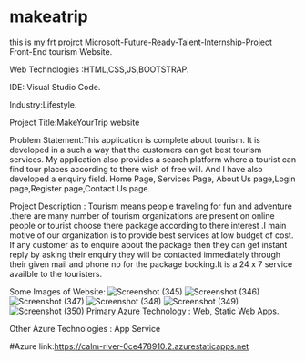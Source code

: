 # makeatrip
this is my frt projrct
Microsoft-Future-Ready-Talent-Internship-Project Front-End tourism Website.

Web Technologies :HTML,CSS,JS,BOOTSTRAP.

IDE: Visual Studio Code.

Industry:Lifestyle.

Project Title:MakeYourTrip website

Problem Statement:This application is complete about tourism. It is developed in a such a way that the customers can get best tourism services. My application also provides a search platform where a tourist can find tour places according to there wish of free will. And I have also developed a enquiry field. Home Page, Services Page, About Us page,Login page,Register page,Contact Us page.

Project Description : Tourism means people traveling for fun and adventure .there are many number of tourism organizations are present on online people or tourist choose there package according to there interest .I main motive of our organization is to provide best services at low budget of cost. If any customer as to enquire about the package then they can get instant reply by asking their enquiry they will be contacted immediately through their given mail and phone no for the package booking.It is a 24 x 7 service availble to the touristers.

Some Images of Website:
![Screenshot (345)](https://user-images.githubusercontent.com/108077892/184506973-bea8c17e-ef21-4378-b08c-f836b05601bb.png)
![Screenshot (346)](https://user-images.githubusercontent.com/108077892/184506975-123d5cb0-419d-4deb-8a6d-4ef941743485.png)
![Screenshot (347)](https://user-images.githubusercontent.com/108077892/184506976-6f781670-45c6-470e-b5aa-da70539a6f56.png)
![Screenshot (348)](https://user-images.githubusercontent.com/108077892/184506967-3a8a795b-ba2e-435f-99ef-7743c5a96618.png)
![Screenshot (349)](https://user-images.githubusercontent.com/108077892/184506970-dda8543f-0b18-4b2a-9658-ff92bc528f0d.png)
![Screenshot (350)](https://user-images.githubusercontent.com/108077892/184506972-92c1085a-c573-4491-85c9-052b3e2e04c0.png)
Primary Azure Technology : Web, Static Web Apps.

Other Azure Technologies : App Service

#Azure link:https://calm-river-0ce478910.2.azurestaticapps.net

